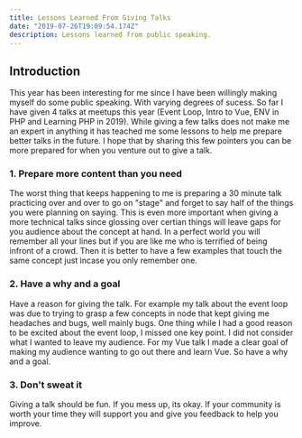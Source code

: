 ```yaml
---
title: Lessons Learned From Giving Talks
date: "2019-07-26T19:09:54.174Z"
description: Lessons learned from public speaking.
---
```


## Introduction

This year has been interesting for me since I have been willingly making myself do some public speaking.
With varying degrees of sucess. So far I have given 4 talks at meetups this year (Event Loop, Intro to Vue, ENV in PHP and Learning PHP in 2019).
While giving a few talks does not make me an expert in anything it has teached me some lessons to help me prepare better talks in the future. I hope
that by sharing this few pointers you can be more prepared for when you venture out to give a talk.

### 1. Prepare more content than you need

The worst thing that keeps happening to me is preparing a 30 minute talk practicing over and over to go on "stage" and forget to say half of the things
you were planning on saying. This is even more important when giving a more technical talks since glossing over certian things will leave gaps for you audience
about the concept at hand. In a perfect world you will remember all your lines but if you are like me who is terrified of being infront of a crowd. Then it is better
to have a few examples that touch the same concept just incase you only remember one.

### 2. Have a why and a goal

Have a reason for giving the talk. For example my talk about the event loop was due to trying to grasp a few concepts in node that kept giving me headaches and bugs, well mainly bugs. One thing while I had a good reason to be excited about the event loop, I missed one key point. I did not consider what I wanted to leave my audience. For my Vue talk I made a clear goal of making my audience wanting to go out there and learn Vue. So have a why and a goal.

### 3. Don't sweat it

Giving a talk should be fun. If you mess up, its okay. If your community is worth your time they will support you and give you feedback to help you improve.
